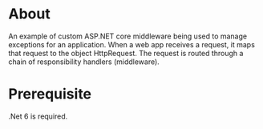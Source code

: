 # About

An example of custom ASP.NET core middleware being used to manage exceptions for an application. When a web app receives a request, it maps that request to the object HttpRequest. The request is routed through a chain of responsibility handlers (middleware).

# Prerequisite

.Net 6 is required.
